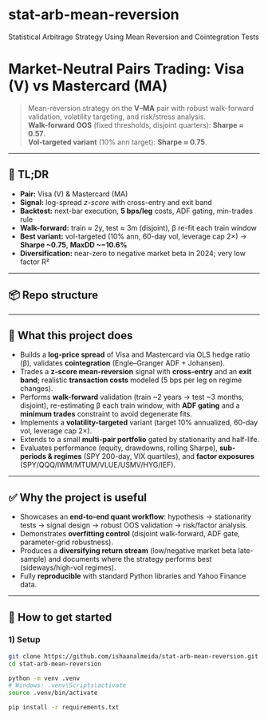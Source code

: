 # stat-arb-mean-reversion
Statistical Arbitrage Strategy Using Mean Reversion and Cointegration Tests

# Market-Neutral Pairs Trading: Visa (V) vs Mastercard (MA)

> Mean-reversion strategy on the **V–MA** pair with robust walk-forward validation, volatility targeting, and risk/stress analysis.  
> **Walk-forward OOS** (fixed thresholds, disjoint quarters): **Sharpe ≈ 0.57**.  
> **Vol-targeted variant** (10% ann target): **Sharpe ≈ 0.75**.

---

## 🔎 TL;DR
- **Pair:** Visa (V) & Mastercard (MA)  
- **Signal:** log-spread *z-score* with cross-entry and exit band  
- **Backtest:** next-bar execution, **5 bps/leg** costs, ADF gating, min-trades rule  
- **Walk-forward:** train ≈ 2y, test ≈ 3m (disjoint), β re-fit each train window  
- **Best variant:** vol-targeted (10% ann, 60-day vol, leverage cap 2×) → **Sharpe ~0.75**, **MaxDD ~−10.6%**  
- **Diversification:** near-zero to negative market beta in 2024; very low factor R²

---

## 📦 Repo structure

---

## 🧠 What this project does

- Builds a **log-price spread** of Visa and Mastercard via OLS hedge ratio (β), validates **cointegration** (Engle–Granger ADF + Johansen).  
- Trades a **z-score mean-reversion** signal with **cross-entry** and an **exit band**; realistic **transaction costs** modeled (5 bps per leg on regime changes).  
- Performs **walk-forward** validation (train ~2 years → test ~3 months, disjoint), re-estimating β each train window, with **ADF gating** and a **minimum trades** constraint to avoid degenerate fits.  
- Implements a **volatility-targeted** variant (target 10% annualized, 60-day vol, leverage cap 2×).  
- Extends to a small **multi-pair portfolio** gated by stationarity and half-life.  
- Evaluates performance (equity, drawdowns, rolling Sharpe), **sub-periods & regimes** (SPY 200-day, VIX quartiles), and **factor exposures** (SPY/QQQ/IWM/MTUM/VLUE/USMV/HYG/IEF).

---

## ✅ Why the project is useful

- Showcases an **end-to-end quant workflow**: hypothesis → stationarity tests → signal design → robust OOS validation → risk/factor analysis.  
- Demonstrates **overfitting control** (disjoint walk-forward, ADF gate, parameter-grid robustness).  
- Produces a **diversifying return stream** (low/negative market beta late-sample) and documents where the strategy performs best (sideways/high-vol regimes).  
- Fully **reproducible** with standard Python libraries and Yahoo Finance data.

---

## 🚀 How to get started

### 1) Setup

```bash
git clone https://github.com/ishaanalmeida/stat-arb-mean-reversion.git
cd stat-arb-mean-reversion

python -m venv .venv
# Windows: .venv\Scripts\activate
source .venv/bin/activate

pip install -r requirements.txt
